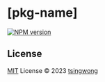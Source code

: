 # [pkg-name]

[![NPM version](https://img.shields.io/npm/v/[pkg-name]?color=a1b858&label=)](https://www.npmjs.com/package/[pkg-name])


## License

[MIT](./LICENSE) License © 2023 [tsingwong](https://github.com/tsingwong)
